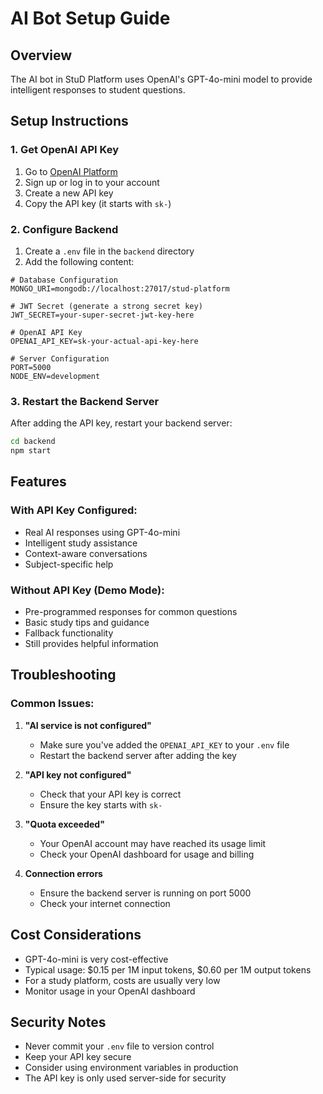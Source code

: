 # AI Bot Setup Guide

## Overview
The AI bot in StuD Platform uses OpenAI's GPT-4o-mini model to provide intelligent responses to student questions.

## Setup Instructions

### 1. Get OpenAI API Key
1. Go to [OpenAI Platform](https://platform.openai.com/api-keys)
2. Sign up or log in to your account
3. Create a new API key
4. Copy the API key (it starts with `sk-`)

### 2. Configure Backend
1. Create a `.env` file in the `backend` directory
2. Add the following content:

```env
# Database Configuration
MONGO_URI=mongodb://localhost:27017/stud-platform

# JWT Secret (generate a strong secret key)
JWT_SECRET=your-super-secret-jwt-key-here

# OpenAI API Key
OPENAI_API_KEY=sk-your-actual-api-key-here

# Server Configuration
PORT=5000
NODE_ENV=development
```

### 3. Restart the Backend Server
After adding the API key, restart your backend server:
```bash
cd backend
npm start
```

## Features

### With API Key Configured:
- Real AI responses using GPT-4o-mini
- Intelligent study assistance
- Context-aware conversations
- Subject-specific help

### Without API Key (Demo Mode):
- Pre-programmed responses for common questions
- Basic study tips and guidance
- Fallback functionality
- Still provides helpful information

## Troubleshooting

### Common Issues:

1. **"AI service is not configured"**
   - Make sure you've added the `OPENAI_API_KEY` to your `.env` file
   - Restart the backend server after adding the key

2. **"API key not configured"**
   - Check that your API key is correct
   - Ensure the key starts with `sk-`

3. **"Quota exceeded"**
   - Your OpenAI account may have reached its usage limit
   - Check your OpenAI dashboard for usage and billing

4. **Connection errors**
   - Ensure the backend server is running on port 5000
   - Check your internet connection

## Cost Considerations

- GPT-4o-mini is very cost-effective
- Typical usage: $0.15 per 1M input tokens, $0.60 per 1M output tokens
- For a study platform, costs are usually very low
- Monitor usage in your OpenAI dashboard

## Security Notes

- Never commit your `.env` file to version control
- Keep your API key secure
- Consider using environment variables in production
- The API key is only used server-side for security




